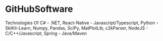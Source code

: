 # GitHubSoftware

Technologies Of C# - .NET, React-Native - Javascript/Typescript, 
Python - SkiKit-Learn, Numpy, Pandas, SciPy, MatPlotLib, c2kParser,
NodeJS - C/C++/Javascript, Spring - Java/Maven
